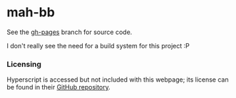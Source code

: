 # mah-bb

See the [gh-pages](https://github.com/cjburkey01/mah-bb/tree/gh-pages) branch for source code.

I don't really see the need for a build system for this project :P

### Licensing

Hyperscript is accessed but not included with this webpage; its license can be found in their [GitHub repository](https://github.com/bigskysoftware/_hyperscript/blob/master/LICENSE).
